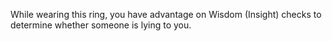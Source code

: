 While wearing this ring, you have advantage on Wisdom (Insight) checks to determine whether someone is lying to you.